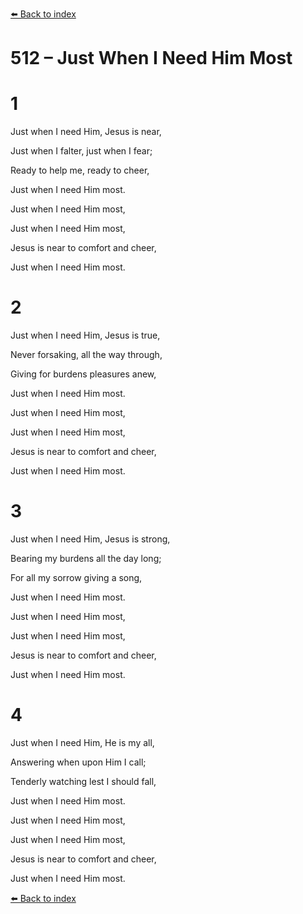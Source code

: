[⬅️ Back to index](../README.md)

# 512 – Just When I Need Him Most





# 1

Just when I need Him, Jesus is near,

Just when I falter, just when I fear;

Ready to help me, ready to cheer,

Just when I need Him most.

Just when I need Him most,

Just when I need Him most,

Jesus is near to comfort and cheer,

Just when I need Him most.



# 2

Just when I need Him, Jesus is true,

Never forsaking, all the way through,

Giving for burdens pleasures anew,

Just when I need Him most.

Just when I need Him most,

Just when I need Him most,

Jesus is near to comfort and cheer,

Just when I need Him most.



# 3

Just when I need Him, Jesus is strong,

Bearing my burdens all the day long;

For all my sorrow giving a song,

Just when I need Him most.

Just when I need Him most,

Just when I need Him most,

Jesus is near to comfort and cheer,

Just when I need Him most.



# 4

Just when I need Him, He is my all,

Answering when upon Him I call;

Tenderly watching lest I should fall,

Just when I need Him most.

Just when I need Him most,

Just when I need Him most,

Jesus is near to comfort and cheer,

Just when I need Him most.

[⬅️ Back to index](../README.md)
